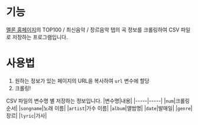 # 기능
[멜론 홈페이지](https://www.melon.com/index.htm)의 TOP100 / 최신음악 / 장르음악 탭의 곡 정보를 크롤링하여 CSV 파일로 저장하는 프로그램입니다.

# 사용법
   1. 원하는 정보가 있는 페이지의 URL을 복사하여 `url` 변수에 할당
   2. 크롤링!


CSV 파일의 변수명 별 저장하는 정보입니다.
|변수명|내용|
|-----|-----|
|`num`|크롤링 순서|
|`songname`|노래 이름|
|`artist`|가수 이름|
|`album`|앨범명|
|`date`|발매일|
|`genre`|장르|
|`lyric`|가사|


